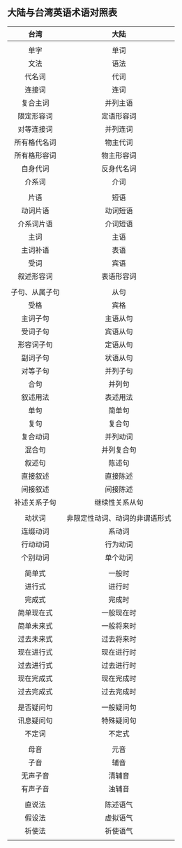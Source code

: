 ## 大陆与台湾英语术语对照表

| 台湾 | 大陆 |
| :---: | :---: |
|  |  |
| 单字 | 单词 |
| 文法 | 语法 |
| 代名词 | 代词 |
| 连接词 | 连词 |
| 复合主词 | 并列主语 |
| 限定形容词 | 定语形容词 |
| 对等连接词 | 并列连词 |
| 所有格代名词 | 物主代词 |
| 所有格形容词 | 物主形容词 |
| 自身代词 | 反身代名词 |
| 介系词 | 介词 |
|  |  |
| 片语 | 短语 |
| 动词片语 | 动词短语 |
| 介系词片语 | 介词短语 |
| 主词 | 主语 |
| 主词补语 | 表语 |
| 受词 | 宾语 |
| 叙述形容词 | 表语形容词 |
|  |  |
| 子句、从属子句 | 从句 |
| 受格 | 宾格 |
| 主词子句 | 主语从句 |
| 受词子句 | 宾语从句 |
| 形容词子句 | 定语从句 |
| 副词子句 | 状语从句 |
| 对等子句 | 并列子句 |
| 合句 | 并列句 |
| 叙述用法 | 表述用法 |
| 单句 | 简单句 |
| 复句 | 复合句 |
| 复合动词 | 并列动词 |
| 混合句 | 并列复合句 |
| 叙述句 | 陈述句 |
| 直接叙述 | 直接陈述 |
| 间接叙述 | 间接陈述 |
| 补述关系子句 | 继续性关系从句 |
|  |  |
| 动状词 | 非限定性动词、动词的非谓语形式 |
| 连缀动词 | 系动词 |
| 行动动词 | 行为动词 |
| 个别动词 | 单个动词 |
|  |  |
| 简单式 | 一般时 |
| 进行式 | 进行时 |
| 完成式 | 完成时 |
| 简单现在式 | 一般现在时 |
| 简单未来式 | 一般将来时 |
| 过去未来式 | 过去将来时 |
| 现在进行式 | 现在进行时 |
| 过去进行式 | 过去进行时 |
| 现在完成式 | 现在完成时 |
| 过去完成式 | 过去完成时 |
|  |  |
| 是否疑问句 | 一般疑问句 |
| 讯息疑问句 | 特殊疑问句 |
| 不定词 | 不定式 |
|  |  |
| 母音 | 元音 |
| 子音 | 辅音 |
| 无声子音 | 清辅音 |
| 有声子音 | 浊辅音 |
|  |  |
| 直说法 | 陈述语气 |
| 假设法 | 虚拟语气 |
| 祈使法 | 祈使语气 |
|  |  |



